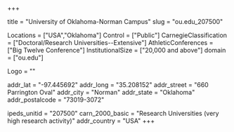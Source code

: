 
+++

title = "University of Oklahoma-Norman Campus"
slug = "ou.edu_207500"

Locations = ["USA","Oklahoma"]
Control = ["Public"]
CarnegieClassification = ["Doctoral/Research Universities--Extensive"]
AthleticConferences = ["Big Twelve Conference"]
InstitutionalSize = ["20,000 and above"]
domain = ["ou.edu"]

Logo = ""

addr_lat = "-97.445692"
addr_long = "35.208152"
addr_street = "660 Parrington Oval"
addr_city = "Norman"
addr_state = "Oklahoma"
addr_postalcode = "73019-3072"

ipeds_unitid = "207500"
carn_2000_basic = "Research Universities (very high research activity)"
addr_country = "USA"
+++
    
